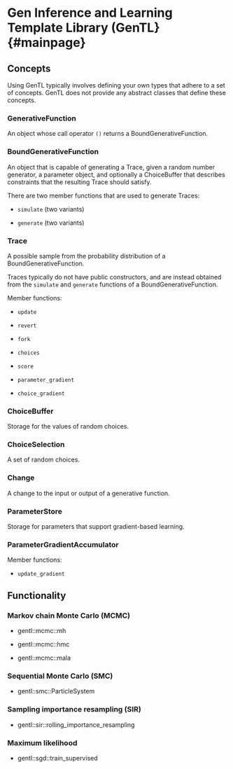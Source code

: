 # Gen Inference and Learning Template Library (GenTL}   {#mainpage}

## Concepts

Using GenTL typically involves defining your own types that adhere to a set of concepts.
GenTL does not provide any abstract classes that define these concepts.

### GenerativeFunction

An object whose call operator `()` returns a BoundGenerativeFunction.

### BoundGenerativeFunction

An object that is capable of generating a Trace, given a random number generator, a parameter object, and optionally a ChoiceBuffer that describes constraints that the resulting Trace should satisfy.

There are two member functions that are used to generate Traces:

- `simulate` (two variants)

- `generate` (two variants)

### Trace

A possible sample from the probability distribution of a BoundGenerativeFunction.

Traces typically do not have public constructors, and are instead obtained from the `simulate` and `generate` functions of a BoundGenerativeFunction.

Member functions:

- `update`

- `revert`

- `fork`

- `choices`

- `score`

- `parameter_gradient`

- `choice_gradient`

### ChoiceBuffer

Storage for the values of random choices.

### ChoiceSelection

A set of random choices.

### Change

A change to the input or output of a generative function.

### ParameterStore

Storage for parameters that support gradient-based learning.

### ParameterGradientAccumulator

Member functions:

- `update_gradient`

## Functionality

### Markov chain Monte Carlo (MCMC)

- gentl::mcmc::mh

- gentl::mcmc::hmc

- gentl::mcmc::mala

### Sequential Monte Carlo (SMC)

- gentl::smc::ParticleSystem

### Sampling importance resampling (SIR)

- gentl::sir::rolling_importance_resampling

### Maximum likelihood

- gentl::sgd::train_supervised
